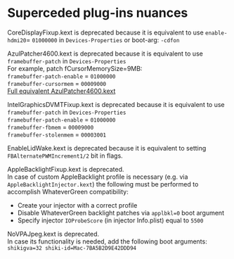 # Superceded plug-ins nuances  
  
CoreDisplayFixup.kext is deprecated because it is equivalent to use `enable-hdmi20`= `01000000` in `Devices-Properties` or boot-arg: `-cdfon`  
  
AzulPatcher4600.kext is deprecated because it is equivalent to use `framebuffer-patch` in `Devices-Properties`  
For example, patch fCursorMemorySize=9MB:  
`framebuffer-patch-enable` = `01000000`  
`framebuffer-cursormem` = `00009000`  
[Full equivalent AzulPatcher4600.kext](https://github.com/acidanthera/WhateverGreen/blob/master/Manual/AzulPatcher4600_equivalent.plist)  
  
IntelGraphicsDVMTFixup.kext is deprecated because it is equivalent to use `framebuffer-patch` in `Devices-Properties`  
`framebuffer-patch-enable` = `01000000`  
`framebuffer-fbmem` = `00009000`  
`framebuffer-stolenmem` = `00003001`  
  
EnableLidWake.kext is deprecated because it is equivalent to setting `FBAlternatePWMIncrement1/2` bit in flags.  
  
AppleBacklightFixup.kext is deprecated.  
In case of custom AppleBacklight profile is necessary (e.g. via `AppleBacklightInjector.kext`) the following must be performed to accomplish WhateverGreen compatibility:  
- Create your injector with a correct profile  
- Disable WhateverGreen backlight patches via `applbkl=0` boot argument  
- Specify injector `IOProbeScore` (in injector Info.plist) equal to `5500`  
  
NoVPAJpeg.kext is deprecated.  
In case its functionality is needed, add the following boot arguments:  
`shikigva=32 shiki-id=Mac-7BA5B2D9E42DDD94﻿`
